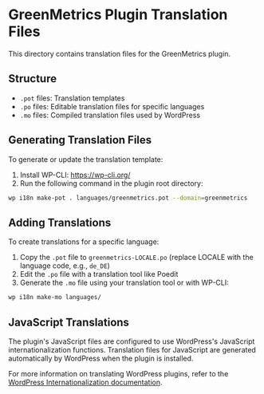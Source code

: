 # GreenMetrics Plugin Translation Files

This directory contains translation files for the GreenMetrics plugin.

## Structure

- `.pot` files: Translation templates
- `.po` files: Editable translation files for specific languages
- `.mo` files: Compiled translation files used by WordPress

## Generating Translation Files

To generate or update the translation template:

1. Install WP-CLI: https://wp-cli.org/
2. Run the following command in the plugin root directory:

```bash
wp i18n make-pot . languages/greenmetrics.pot --domain=greenmetrics
```

## Adding Translations

To create translations for a specific language:

1. Copy the `.pot` file to `greenmetrics-LOCALE.po` (replace LOCALE with the language code, e.g., `de_DE`)
2. Edit the `.po` file with a translation tool like Poedit
3. Generate the `.mo` file using your translation tool or with WP-CLI:

```bash
wp i18n make-mo languages/
```

## JavaScript Translations

The plugin's JavaScript files are configured to use WordPress's JavaScript internationalization functions. Translation files for JavaScript are generated automatically by WordPress when the plugin is installed.

For more information on translating WordPress plugins, refer to the [WordPress Internationalization documentation](https://developer.wordpress.org/plugins/internationalization/). 